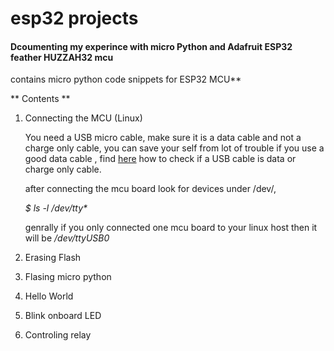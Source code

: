 # esp32 projects 
#### Dcoumenting my experince with micro Python and Adafruit ESP32 feather HUZZAH32 mcu

contains micro python code snippets for ESP32 MCU**

** Contents **

1. Connecting the MCU (Linux)

    You need a USB micro cable, make sure it is a data cable and not  a charge only cable, you can save your self from lot of trouble if you  use a good data cable , find [here](https://electronics.stackexchange.com/questions/140225/how-can-i-tell-charge-only-usb-cables-from-usb-data-cables?newreg=126ef6c2fd84421eb8caa4daa15d509e) how to check if a USB cable is data or charge only cable.

    after connecting the mcu board look for devices under /dev/,

    _$ ls -l /dev/tty*_

    genrally if you only connected one mcu board to your linux host then it will  be _/dev/ttyUSB0_

1. Erasing Flash
1. Flasing micro python
1. Hello World
1. Blink onboard LED
1. Controling relay




